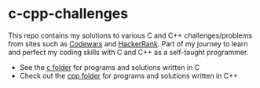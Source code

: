 # c-cpp-challenges

This repo contains my solutions to various C and C++ challenges/problems from sites such as [Codewars](https://www.codewars.com/) and [HackerRank](https://www.hackerrank.com/). Part of my journey to learn and perfect my coding skills with C and C++ as a self-taught programmer.

- See the [c folder](c) for programs and solutions written in C
- Check out the [cpp folder](cpp) for programs and solutions written in C++
